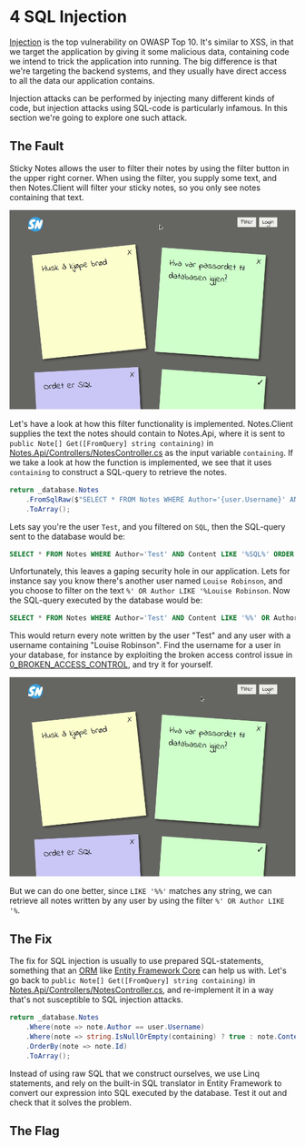 4 SQL Injection
===============
[Injection](https://owasp.org/www-project-top-ten/OWASP_Top_Ten_2017/Top_10-2017_A1-Injection) is the top vulnerability on OWASP Top 10. It's similar to XSS, in that we target the application by giving it some malicious data, containing code we intend to trick the application into running. The big difference is that we're targeting the backend systems, and they usually have direct access to all the data our application contains.

Injection attacks can be performed by injecting many different kinds of code, but injection attacks using SQL-code is particularly infamous. In this section we're going to explore one such attack.

The Fault
---------
Sticky Notes allows the user to filter their notes by using the filter button in the upper right corner. When using the filter, you supply some text, and then Notes.Client will filter your sticky notes, so you only see notes containing that text.

![](../Images/sql-injection-filter.gif)

Let's have a look at how this filter functionality is implemented. Notes.Client supplies the text the notes should contain to Notes.Api, where it is sent to `public Note[] Get([FromQuery] string containing)` in [Notes.Api/Controllers/NotesController.cs](../Notes.Api/Controllers/NotesController.cs) as the input variable `containing`. If we take a look at how the function is implemented, we see that it uses `containing` to construct a SQL-query to retrieve the notes.
```csharp
return _database.Notes
    .FromSqlRaw($"SELECT * FROM Notes WHERE Author='{user.Username}' AND Content LIKE '%{containing}%' ORDER BY Id")
    .ToArray();
```

Lets say you're the user `Test`, and you filtered on `SQL`, then the SQL-query sent to the database would be:
```SQL
SELECT * FROM Notes WHERE Author='Test' AND Content LIKE '%SQL%' ORDER BY Id
```

Unfortunately, this leaves a gaping security hole in our application. Lets for instance say you know there's another user named `Louise Robinson`, and you choose to filter on the text `%' OR Author LIKE '%Louise Robinson`. Now the SQL-query executed by the database would be:
```SQL
SELECT * FROM Notes WHERE Author='Test' AND Content LIKE '%%' OR Author LIKE '%Louise Robinson%' ORDER BY Id
```

This would return every note written by the user "Test" and any user with a username containing "Louise Robinson". Find the username for a user in your database, for instance by exploiting the broken access control issue in [0_BROKEN_ACCESS_CONTROL](0_BROKEN_ACCESS_CONTROL.md), and try it for yourself.

![](../Images/sql-injection-hack.gif)

But we can do one better, since `LIKE '%%'` matches any string, we can retrieve all notes written by any user by using the filter `%' OR Author LIKE '%`.

The Fix
-------
The fix for SQL injection is usually to use prepared SQL-statements, something that an [ORM](https://en.wikipedia.org/wiki/Object-relational_mapping) like [Entity Framework Core](https://docs.microsoft.com/en-us/ef/core/) can help us with. Let's go back to `public Note[] Get([FromQuery] string containing)` in [Notes.Api/Controllers/NotesController.cs](../Notes.Api/Controllers/NotesController.cs), and re-implement it in a way that's not susceptible to SQL injection attacks.

```csharp
return _database.Notes
    .Where(note => note.Author == user.Username)
    .Where(note => string.IsNullOrEmpty(containing) ? true : note.Content.Contains(containing))
    .OrderBy(note => note.Id)
    .ToArray();
```

Instead of using raw SQL that we construct ourselves, we use Linq statements, and rely on the built-in SQL translator in Entity Framework to convert our expression into SQL executed by the database. Test it out and check that it solves the problem.

The Flag
--------
